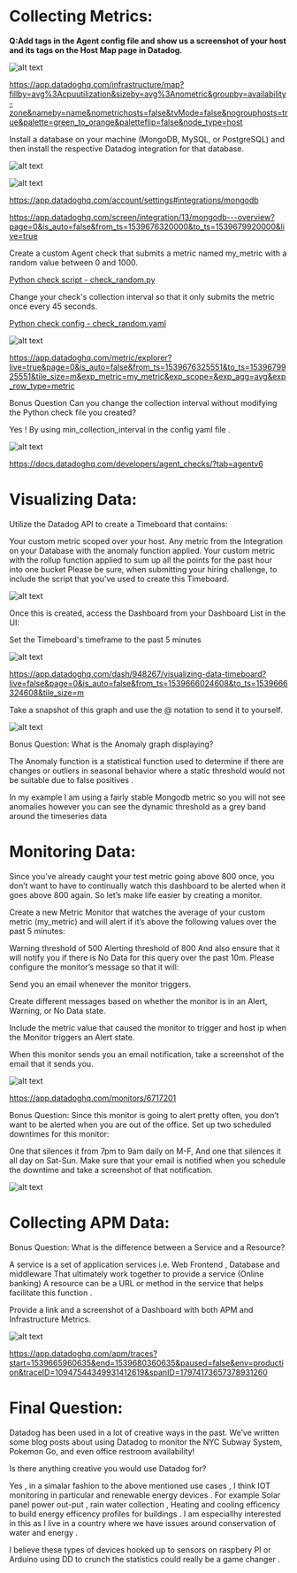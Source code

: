 
# Collecting Metrics:

**Q:Add tags in the Agent config file and show us a screenshot of your host and its tags on the Host Map page in Datadog.**

![alt text](https://github.com/grantker/hiring-engineers/blob/master/images/CollectingMetrics-1.png)
      

https://app.datadoghq.com/infrastructure/map?fillby=avg%3Acpuutilization&sizeby=avg%3Anometric&groupby=availability-zone&nameby=name&nometrichosts=false&tvMode=false&nogrouphosts=true&palette=green_to_orange&paletteflip=false&node_type=host


Install a database on your machine (MongoDB, MySQL, or PostgreSQL) and then install the respective Datadog integration for that database.

![alt text](https://github.com/grantker/hiring-engineers/blob/master/images/CollectingMetrics-2.1.png)

![alt text](https://github.com/grantker/hiring-engineers/blob/master/images/CollectingMetrics-2.2.png)

https://app.datadoghq.com/account/settings#integrations/mongodb

https://app.datadoghq.com/screen/integration/13/mongodb---overview?page=0&is_auto=false&from_ts=1539676320000&to_ts=1539679920000&live=true



Create a custom Agent check that submits a metric named my_metric with a random value between 0 and 1000.

[Python check script - check_random.py](https://github.com/grantker/hiring-engineers/blob/master/DD-Scripts/check_random.py)


Change your check's collection interval so that it only submits the metric once every 45 seconds.

[Python check config - check_random.yaml](https://github.com/grantker/hiring-engineers/blob/master/DD-Scripts/check_random.yaml)

![alt text](https://github.com/grantker/hiring-engineers/blob/master/images/CollectingMetrics-3-4.png)

https://app.datadoghq.com/metric/explorer?live=true&page=0&is_auto=false&from_ts=1539676325551&to_ts=1539679925551&tile_size=m&exp_metric=my_metric&exp_scope=&exp_agg=avg&exp_row_type=metric


Bonus Question Can you change the collection interval without modifying the Python check file you created?

Yes ! By using min_collection_interval in the config yaml file .

![alt text](https://github.com/grantker/hiring-engineers/blob/master/images/CollectingMetricsBonus.png)

https://docs.datadoghq.com/developers/agent_checks/?tab=agentv6


# Visualizing Data:

Utilize the Datadog API to create a Timeboard that contains:

Your custom metric scoped over your host.
Any metric from the Integration on your Database with the anomaly function applied.
Your custom metric with the rollup function applied to sum up all the points for the past hour into one bucket
Please be sure, when submitting your hiring challenge, to include the script that you've used to create this Timeboard.

![alt text](https://github.com/grantker/hiring-engineers/blob/master/images/VisualizingData-1.png)

Once this is created, access the Dashboard from your Dashboard List in the UI:

Set the Timeboard's timeframe to the past 5 minutes

![alt text](https://github.com/grantker/hiring-engineers/blob/master/images/VisualizingData-2.png)


https://app.datadoghq.com/dash/948267/visualizing-data-timeboard?live=false&page=0&is_auto=false&from_ts=1539666024608&to_ts=1539666324608&tile_size=m

Take a snapshot of this graph and use the @ notation to send it to yourself.

![alt text](https://github.com/grantker/hiring-engineers/blob/master/images/VisualizingData-3.png)

Bonus Question: What is the Anomaly graph displaying?

The Anomaly function is a statistical function used to determine if there are changes or outliers in seasonal behavior where a static threshold would not be suitable due to false positives .

In my example I am using a fairly stable Mongodb metric so you will not see anomalies however you can see the dynamic threshold as a grey band around the timeseries data 

# Monitoring Data:

Since you’ve already caught your test metric going above 800 once, you don’t want to have to continually watch this dashboard to be alerted when it goes above 800 again. So let’s make life easier by creating a monitor.

Create a new Metric Monitor that watches the average of your custom metric (my_metric) and will alert if it’s above the following values over the past 5 minutes:

Warning threshold of 500
Alerting threshold of 800
And also ensure that it will notify you if there is No Data for this query over the past 10m.
Please configure the monitor’s message so that it will:

Send you an email whenever the monitor triggers.

Create different messages based on whether the monitor is in an Alert, Warning, or No Data state.

Include the metric value that caused the monitor to trigger and host ip when the Monitor triggers an Alert state.

When this monitor sends you an email notification, take a screenshot of the email that it sends you.

![alt text](https://github.com/grantker/hiring-engineers/blob/master/images/MonitoringData-1.png)

https://app.datadoghq.com/monitors/6717201

Bonus Question: Since this monitor is going to alert pretty often, you don’t want to be alerted when you are out of the office. Set up two scheduled downtimes for this monitor:

One that silences it from 7pm to 9am daily on M-F,
And one that silences it all day on Sat-Sun.
Make sure that your email is notified when you schedule the downtime and take a screenshot of that notification.

![alt text](https://github.com/grantker/hiring-engineers/blob/master/images/MonitoringData-2.png)

# Collecting APM Data:

Bonus Question: What is the difference between a Service and a Resource?

A service is a set of application services i.e. Web Frontend , Database and middleware 
That ultimately work together to provide a service (Online banking)
A resource can be a URL or method in the service that helps facilitate this function .


Provide a link and a screenshot of a Dashboard with both APM and Infrastructure Metrics.

![alt text](https://github.com/grantker/hiring-engineers/blob/master/images/CollectingAPMData-1.png)

https://app.datadoghq.com/apm/traces?start=1539665960635&end=1539680360635&paused=false&env=production&traceID=10947544349931412619&spanID=17974173657378931260

# Final Question:

Datadog has been used in a lot of creative ways in the past. We’ve written some blog posts about using Datadog to monitor the NYC Subway System, Pokemon Go, and even office restroom availability!

Is there anything creative you would use Datadog for?

Yes , in a simalar fashion to the above mentioned use cases ,
I think IOT monitoring in particular and renewable energy devices .
For example Solar panel power out-put , rain water collection , Heating and cooling efficency to build energy efficency profiles for buildings . I am especiallhy interested in this 
as I live in a country where we have issues around conservation of water and energy .

I believe these types of devices hooked up to sensors on raspbery PI or Arduino using DD to crunch the statistics could really be a game changer .


